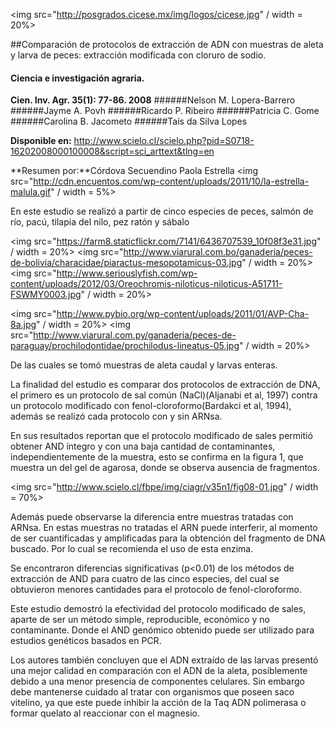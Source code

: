 <img src="http://posgrados.cicese.mx/img/logos/cicese.jpg" / width = 20%>

##Comparación de protocolos de extracción de ADN con muestras de aleta y larva de peces: extracción modificada con cloruro de sodio.

#### Ciencia e investigación agraria.
**Cien. Inv. Agr. 35(1): 77-86. 2008**
######Nelson M. Lopera-Barrero
######Jayme A. Povh
######Ricardo P. Ribeiro
######Patricia C. Gome
######Carolina B. Jacometo
######Taís da Silva Lopes

**Disponible en:** http://www.scielo.cl/scielo.php?pid=S0718-16202008000100008&script=sci_arttext&tlng=en

**Resumen por:**Córdova Secuendino Paola Estrella <img src="http://cdn.encuentos.com/wp-content/uploads/2011/10/la-estrella-malula.gif" / width = 5%>


En este estudio se realizó a partir de cinco especies de peces, salmón de río, pacú, tilapia del nilo, pez ratón y sábalo

<img src="https://farm8.staticflickr.com/7141/6436707539_10f08f3e31.jpg" / width = 20%>
<img src="http://www.viarural.com.bo/ganaderia/peces-de-bolivia/characidae/piaractus-mesopotamicus-03.jpg" / width = 20%>
<img src="http://www.seriouslyfish.com/wp-content/uploads/2012/03/Oreochromis-niloticus-niloticus-A51711-FSWMY0003.jpg" / width = 20%>

<img src="http://www.pybio.org/wp-content/uploads/2011/01/AVP-Cha-8a.jpg" / width = 20%>
<img src="http://www.viarural.com.py/ganaderia/peces-de-paraguay/prochilodontidae/prochilodus-lineatus-05.jpg" / width = 20%>

De las cuales se tomó muestras de aleta caudal y larvas enteras.

La finalidad del estudio es comparar dos protocolos de extracción de DNA, el primero es un protocolo de sal común (NaCl)(Aljanabi et al, 1997) contra un protocolo modificado con fenol-cloroformo(Bardakci et al, 1994), además se realizó cada protocolo con y sin ARNsa.

En sus resultados reportan que el protocolo modificado de sales permitió obtener AND íntegro y con una baja cantidad de contaminantes, independientemente de la muestra, esto se confirma en  la figura 1, que muestra un del gel de agarosa, donde se observa ausencia de fragmentos. 

<img src="http://www.scielo.cl/fbpe/img/ciagr/v35n1/fig08-01.jpg" / width = 70%>



Además puede observarse la diferencia entre muestras tratadas con ARNsa. En estas muestras no tratadas el ARN puede interferir,
al momento de ser cuantificadas y amplificadas para la obtención del fragmento de DNA buscado. Por lo cual se recomienda el uso
de esta enzima. 

Se encontraron diferencias significativas (p<0.01) de los métodos de extracción de AND para cuatro de las cinco especies, 
del cual se obtuvieron menores cantidades para el protocolo de fenol-cloroformo.

Este estudio demostró la efectividad del protocolo modificado de sales, aparte de ser un método simple, reproducible, 
económico y no contaminante. Donde el AND genómico obtenido puede ser utilizado para estudios genéticos basados en PCR.

Los autores también concluyen que el ADN extraído de las larvas presentó una mejor calidad en comparación con el ADN de la aleta,
posiblemente debido a una menor presencia de componentes celulares. Sin embargo debe mantenerse cuidado al tratar con organismos
que poseen saco vitelino, ya que este puede inhibir la acción de la Taq ADN polimerasa  o formar quelato al reaccionar con el magnesio.


